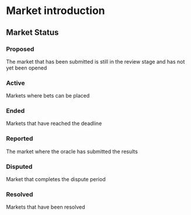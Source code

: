 # Market introduction

## Market Status

### Proposed

The market that has been submitted is still in the review stage and has not yet been opened

### Active

Markets where bets can be placed

### Ended

Markets that have reached the deadline

### Reported

The market where the oracle has submitted the results

### Disputed

Market that completes the dispute period

### Resolved

Markets that have been resolved
